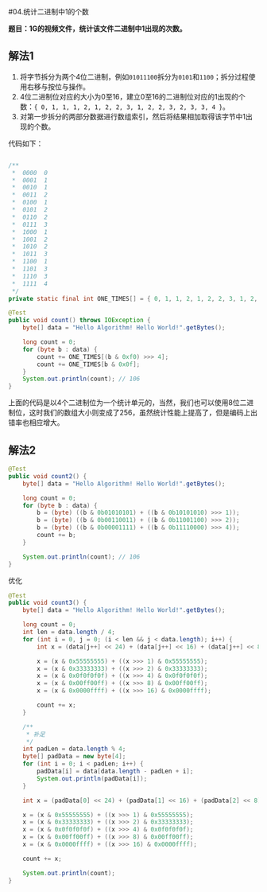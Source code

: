 #04.统计二进制中1的个数

**题目：1G的视频文件，统计该文件二进制中1出现的次数。**

## 解法1

1. 将字节拆分为两个4位二进制，例如`01011100`拆分为`0101`和`1100`；拆分过程使用右移与按位与操作。
2. 4位二进制位对应的大小为0至16，建立0至16的二进制位对应的1出现的个数：`{ 0, 1, 1, 1, 2, 1, 2, 2, 3, 1, 2, 2, 3, 2, 3, 3, 4 }`。
3. 对第一步拆分的两部分数据进行数组索引，然后将结果相加取得该字节中1出现的个数。

代码如下：
```Java

/**
 *  0000  0
 *  0001  1
 *  0010  1
 *  0011  2
 *  0100  1
 *  0101  2
 *  0110  2
 *  0111  3
 *  1000  1
 *  1001  2
 *  1010  2
 *  1011  3
 *  1100  1
 *  1101  3
 *  1110  3
 *  1111  4
 */
private static final int ONE_TIMES[] = { 0, 1, 1, 2, 1, 2, 2, 3, 1, 2, 2, 3, 2, 3, 3, 4 };

@Test
public void count() throws IOException {
	byte[] data = "Hello Algorithm! Hello World!".getBytes();

	long count = 0;
	for (byte b : data) {
		count += ONE_TIMES[(b & 0xf0) >>> 4];
		count += ONE_TIMES[b & 0x0f];
	}
	System.out.println(count); // 106
}
```

上面的代码是以4个二进制位为一个统计单元的，当然，我们也可以使用8位二进制位，这时我们的数组大小则变成了256，虽然统计性能上提高了，但是编码上出错率也相应增大。

## 解法2

```Java
@Test
public void count2() {
	byte[] data = "Hello Algorithm! Hello World!".getBytes();

	long count = 0;
	for (byte b : data) {
		b = (byte) ((b & 0b01010101) + ((b & 0b10101010) >>> 1));
		b = (byte) ((b & 0b00110011) + ((b & 0b11001100) >>> 2));
		b = (byte) ((b & 0b00001111) + ((b & 0b11110000) >>> 4));
		count += b;
	}

	System.out.println(count); // 106
}
```
优化

```Java
@Test
public void count3() {
	byte[] data = "Hello Algorithm! Hello World!".getBytes();

	long count = 0;
	int len = data.length / 4;
	for (int i = 0, j = 0; (i < len && j < data.length); i++) {
		int x = (data[j++] << 24) + (data[j++] << 16) + (data[j++] << 8) + (data[j++]);

		x = (x & 0x55555555) + ((x >>> 1) & 0x55555555);
		x = (x & 0x33333333) + ((x >>> 2) & 0x33333333);
		x = (x & 0x0f0f0f0f) + ((x >>> 4) & 0x0f0f0f0f);
		x = (x & 0x00ff00ff) + ((x >>> 8) & 0x00ff00ff);
		x = (x & 0x0000ffff) + ((x >>> 16) & 0x0000ffff);

		count += x;
	}

	/**
	 * 补足
	 */
	int padLen = data.length % 4;
	byte[] padData = new byte[4];
	for (int i = 0; i < padLen; i++) {
		padData[i] = data[data.length - padLen + i];
		System.out.println(padData[i]);
	}

	int x = (padData[0] << 24) + (padData[1] << 16) + (padData[2] << 8) + (padData[3]);

	x = (x & 0x55555555) + ((x >>> 1) & 0x55555555);
	x = (x & 0x33333333) + ((x >>> 2) & 0x33333333);
	x = (x & 0x0f0f0f0f) + ((x >>> 4) & 0x0f0f0f0f);
	x = (x & 0x00ff00ff) + ((x >>> 8) & 0x00ff00ff);
	x = (x & 0x0000ffff) + ((x >>> 16) & 0x0000ffff);

	count += x;

	System.out.println(count);
}
```
